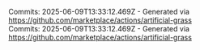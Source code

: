 Commits: 2025-06-09T13:33:12.469Z - Generated via https://github.com/marketplace/actions/artificial-grass
<br>
Commits: 2025-06-09T13:33:12.469Z - Generated via https://github.com/marketplace/actions/artificial-grass
<br>
